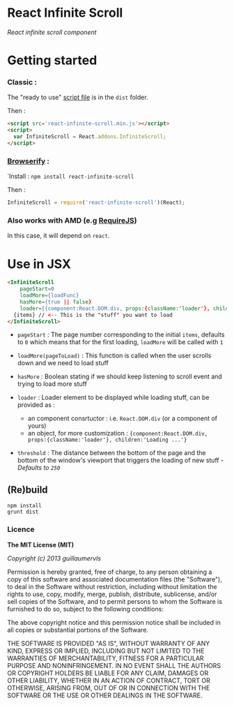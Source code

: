 React Infinite Scroll
=====================

*React infinite scroll component*

# Getting started

### Classic :

The "ready to use" [script file](https://raw.github.com/guillaumervls/react-infinite-scroll/master/dist/react-infinite-scroll.min.js)
is in the `dist` folder.

Then :
```html
<script src='react-infinite-scroll.min.js'></script>
<script>
  var InfiniteScroll = React.addons.InfiniteScroll;
</script>
```

### [Browserify](https://github.com/substack/node-browserify) :
̀
Install : `npm install react-infinite-scroll`

Then :
```javascript
InfiniteScroll = require('react-infinite-scroll')(React);
```

### Also works with AMD (e.g [RequireJS](http://requirejs.org))

In this case, it will depend on `react`.


# Use in JSX

```html
<InfiniteScroll 
    pageStart=0
    loadMore={loadFunc}
    hasMore={true || false}
    loader={{component:React.DOM.div, props:{className:'loader'}, children:'Loading ...'}}>
  {items} // <-- This is the "stuff" you want to load
</InfiniteScroll>
```

- `pageStart` : The page number corresponding to the initial `items`, defaults to `0`
                which means that for the first loading, `loadMore` will be called with `1`

- `loadMore(pageToLoad)` : This function is called when the user scrolls down
                               and we need to load stuff

- `hasMore` : Boolean stating if we should keep listening to scroll event and
                   trying to load more stuff

- `loader` : Loader element to be displayed while loading stuff, can be provided as :

    * an component consrtuctor : i.e. `React.DOM.div` (or a component of yours)
    * an object, for more customization :
    `{component:React.DOM.div, props:{className:'loader'}, children:'Loading ...'}`

- `threshold` : The distance between the bottom of the page and the bottom of the 
                window's viewport that triggers the loading of new stuff - 
                *Defaults to `250`*


## (Re)build

```
npm install
grunt dist
```

### Licence

**The MIT License (MIT)**

*Copyright (c) 2013 guillaumervls*

Permission is hereby granted, free of charge, to any person obtaining a copy of
this software and associated documentation files (the "Software"), to deal in
the Software without restriction, including without limitation the rights to
use, copy, modify, merge, publish, distribute, sublicense, and/or sell copies of
the Software, and to permit persons to whom the Software is furnished to do so,
subject to the following conditions:

The above copyright notice and this permission notice shall be included in all
copies or substantial portions of the Software.

THE SOFTWARE IS PROVIDED "AS IS", WITHOUT WARRANTY OF ANY KIND, EXPRESS OR
IMPLIED, INCLUDING BUT NOT LIMITED TO THE WARRANTIES OF MERCHANTABILITY, FITNESS
FOR A PARTICULAR PURPOSE AND NONINFRINGEMENT. IN NO EVENT SHALL THE AUTHORS OR
COPYRIGHT HOLDERS BE LIABLE FOR ANY CLAIM, DAMAGES OR OTHER LIABILITY, WHETHER
IN AN ACTION OF CONTRACT, TORT OR OTHERWISE, ARISING FROM, OUT OF OR IN
CONNECTION WITH THE SOFTWARE OR THE USE OR OTHER DEALINGS IN THE SOFTWARE.
